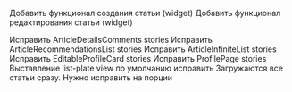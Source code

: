 Добавить функционал создания статьи (widget)
Добавить функционал редактирования статьи (widget)

Исправить ArticleDetailsComments stories
Исправить ArticleRecommendationsList stories
Исправить ArticleInfiniteList stories
Исправить EditableProfileCard stories
Исправить ProfilePage stories
Выставление list-plate view по умолчанию исправить
Загружаются все статьи сразу. Нужно исправить на порции
